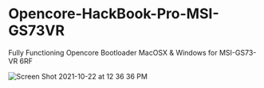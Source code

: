 # Opencore-HackBook-Pro-MSI-GS73VR
Fully Functioning Opencore Bootloader MacOSX &amp; Windows for MSI-GS73-VR 6RF 

![Screen Shot 2021-10-22 at 12 36 36 PM](https://user-images.githubusercontent.com/50278666/138513229-7d51dc23-ac61-4e86-aba3-2939d768e76a.png)
